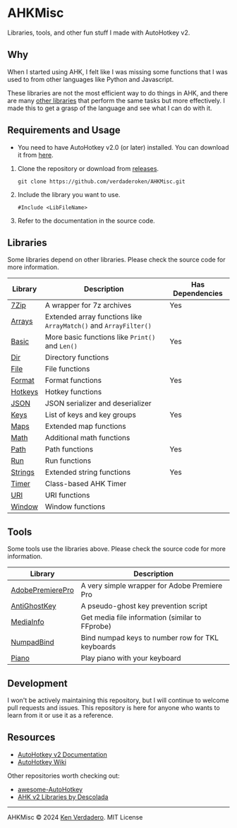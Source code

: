 # AHKMisc

Libraries, tools, and other fun stuff I made with AutoHotkey v2.

## Why

When I started using AHK, I felt like I was missing some functions that I was used to from other languages like Python and Javascript.

These libraries are not the most efficient way to do things in AHK, and there are many [other libraries](#resources) that perform the same tasks but more effectively. I made this to get a grasp of the language and see what I can do with it.

## Requirements and Usage

- You need to have AutoHotkey v2.0 (or later) installed. You can download it from [here](https://www.autohotkey.com/download).

1. Clone the repository or download from [releases](https://github.com/verdaderoken/AHKMisc/releases).

   ```
   git clone https://github.com/verdaderoken/AHKMisc.git
   ```

2. Include the library you want to use.

   ```autohotkey
   #Include <LibFileName>
   ```

3. Refer to the documentation in the source code.

## Libraries

Some libraries depend on other libraries. Please check the source code for more information.

| Library                    | Description                                                      | Has Dependencies |
| -------------------------- | ---------------------------------------------------------------- | ---------------- |
| [7Zip](lib/7zip.ahk)       | A wrapper for 7z archives                                        | Yes              |
| [Arrays](lib/Arrays.ahk)   | Extended array functions like `ArrayMatch()` and `ArrayFilter()` |                  |
| [Basic](lib/Basic.ahk)     | More basic functions like `Print()` and `Len()`                  | Yes              |
| [Dir](lib/Dir.ahk)         | Directory functions                                              |                  |
| [File](lib/File.ahk)       | File functions                                                   |                  |
| [Format](lib/Format.ahk)   | Format functions                                                 | Yes              |
| [Hotkeys](lib/Hotkeys.ahk) | Hotkey functions                                                 |                  |
| [JSON](lib/JSON.ahk)       | JSON serializer and deserializer                                 |                  |
| [Keys](lib/Keys.ahk)       | List of keys and key groups                                      | Yes              |
| [Maps](lib/Maps.ahk)       | Extended map functions                                           |                  |
| [Math](lib/Math.ahk)       | Additional math functions                                        |                  |
| [Path](lib/Path.ahk)       | Path functions                                                   | Yes              |
| [Run](lib/Run.ahk)         | Run functions                                                    |                  |
| [Strings](lib/Strings.ahk) | Extended string functions                                        | Yes              |
| [Timer](lib/Timer.ahk)     | Class-based AHK Timer                                            |                  |
| [URI](lib/URI.ahk)         | URI functions                                                    |                  |
| [Window](lib/Window.ahk)   | Window functions                                                 |                  |

## Tools

Some tools use the libraries above. Please check the source code for more information.

| Library                                        | Description                                      |
| ---------------------------------------------- | ------------------------------------------------ |
| [AdobePremierePro](tools/AdobePremierePro.ahk) | A very simple wrapper for Adobe Premiere Pro     |
| [AntiGhostKey](tools/AntiGhostKey.ahk)         | A pseudo-ghost key prevention script             |
| [MediaInfo](tools/MediaInfo.ahk)               | Get media file information (similar to FFprobe)  |
| [NumpadBind](tools/NumpadBind.ahk)             | Bind numpad keys to number row for TKL keyboards |
| [Piano](tools/Piano.ahk)                       | Play piano with your keyboard                    |

## Development

I won't be actively maintaining this repository, but I will continue to welcome pull requests and issues. This repository is here for anyone who wants to learn from it or use it as a reference.

## Resources

- [AutoHotkey v2 Documentation](https://www.autohotkey.com/docs/v2/)
- [AutoHotkey Wiki](https://autohotkey.wiki/start)

Other repositories worth checking out:

- [awesome-AutoHotkey](https://github.com/ahkscript/awesome-AutoHotkey)
- [AHK v2 Libraries by Descolada](https://github.com/Descolada/AHK-v2-libraries)

---

AHKMisc © 2024 [Ken Verdadero](https://kenverdadero.com). MIT License

```

```
